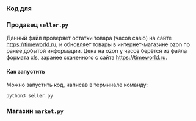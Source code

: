 
### Код для


### Продавец ```seller.py```

Данный файл проверяет остатки товара (часов casio) на сайте https://timeworld.ru, и обновляет товары в интернет-магазине ozon по ранее добытой информации. Цена на ozon у часов берётся из файла формата xls, заранее скаченного с сайта https://timeworld.ru.

#### Как запустить

Можно запустить код, написав в терминале команду:

``` python3 seller.py ```



### Магазин ```market.py``` 

